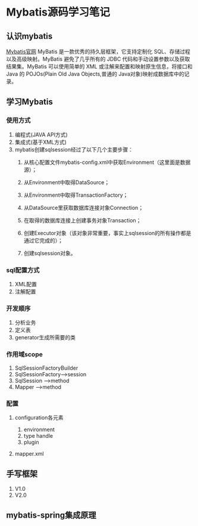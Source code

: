 # Mybatis源码学习笔记
## 认识mybatis 
   [Mybatis官网](http://www.mybatis.org/mybatis-3/zh/index.html)
   MyBatis 是一款优秀的持久层框架，它支持定制化 SQL、存储过程以及高级映射。MyBatis 避免了几乎所有的 JDBC 代码和手动设置参数以及获取结果集。MyBatis 可以使用简单的 XML 或注解来配置和映射原生信息，将接口和 Java 的 POJOs(Plain Old Java Objects,普通的 Java对象)映射成数据库中的记录。
## 学习Mybatis

### 使用方式
1. 编程式(JAVA API方式)
2. 集成式(基于XML方式)
3. mybatis创建sqlsession经过了以下几个主要步骤：
    1. 从核心配置文件mybatis-config.xml中获取Environment（这里面是数据源）；
    
    2. 从Environment中取得DataSource；
    
    3. 从Environment中取得TransactionFactory；
    
    4. 从DataSource里获取数据库连接对象Connection；
    
    5. 在取得的数据库连接上创建事务对象Transaction；
    
    6. 创建Executor对象（该对象非常重要，事实上sqlsession的所有操作都是通过它完成的）；
    
    7. 创建sqlsession对象。

### sql配置方式
1. XML配置
2. 注解配置

### 开发顺序
1. 分析业务
2. 定义表
3. generator生成所需要的类

### 作用域scope
1. SqlSessionFactoryBuilder
2. SqlSessionFactory-->session
3. SqlSession -->method
4. Mapper -->method

### 配置  
1. configuration各元素
    1. environment
    2. type handle
    3. plugin

2. mapper.xml

## 手写框架
1. V1.0
2. V2.0

## mybatis-spring集成原理